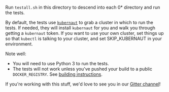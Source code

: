Run `testall.sh` in this directory to descend into each 0* directory and run the tests.

By default, the tests use [`kubernaut`](https://kubernaut.io/) to grab a cluster in which to run the tests. If needed, they will install `kubernaut` for you and walk you through getting a `kubernaut` token. If you want to use your own cluster, set things up so that `kubectl` is talking to your cluster, and set SKIP_KUBERNAUT in your environment.

Note well:
- You will need to use Python 3 to run the tests.
- The tests will not work unless you've pushed your build to a public `DOCKER_REGISTRY`. See [building instructions](../BUILDING.md).

If you're working with this stuff, we'd love to see you in our [Gitter channel](https://gitter.im/datawire/ambassador)!
